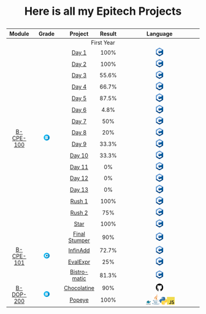 <div align="center">
<h1>

**Here is all my Epitech Projects**
</h1>
</div>

<table align="center">
    <thread>
        <tr>
            <th>Module</th>
            <th>Grade</th>
            <th>Project</th>
            <th>Result</th>
            <th>Language</th>
        </tr>
    </thread>
    <tbody>
    <tr>
        <td colspan="5" align="center" >First Year</td>
    </tr>
    <!--  -->
    <!-- ===========================================  B-CPE-100 ============================================ -->
    <!--  -->
    <tr>
        <td rowspan="16" align="center"><a href="https://github.com/maelbecel/Epitech-Projects/tree/main/Year1/Cpool%20part1">B-CPE-100</a></td>
        <td rowspan="16" align="center"><img src="Assets/b.png" width="25%"></td>
        <td align="center"><a href="https://github.com/maelbecel/Epitech-Projects/tree/main/Year1/Cpool%20part1/Day1">Day 1</a></td>
        <td align="center">100%</td>
        <td align="center"><img src="Assets/lang_C.png" width="10%" ></td>
    </tr>
    <tr>
        <td align="center"><a href="https://github.com/maelbecel/Epitech-Projects/tree/main/Year1/Cpool%20part1/Day2">Day 2</a></td>
        <td align="center">100%</td>
        <td align="center"><img src="Assets/lang_C.png" width="10%" ></td>
    </tr>
    <tr>
        <td align="center"><a href="https://github.com/maelbecel/Epitech-Projects/tree/main/Year1/Cpool%20part1/Day3">Day 3</a></td>
        <td align="center">55.6%</td>
        <td align="center"><img src="Assets/lang_C.png" width="10%" ></td>
    </tr>
    <tr>
        <td align="center"><a href="https://github.com/maelbecel/Epitech-Projects/tree/main/Year1/Cpool%20part1/Day4">Day 4</a></td>
        <td align="center">66.7%</td>
        <td align="center"><img src="Assets/lang_C.png" width="10%" ></td>
    </tr>
    <tr>
        <td align="center"><a href="https://github.com/maelbecel/Epitech-Projects/tree/main/Year1/Cpool%20part1/Day5">Day 5</a></td>
        <td align="center">87.5%</td>
        <td align="center"><img src="Assets/lang_C.png" width="10%" ></td>
    </tr>
    <tr>
        <td align="center"><a href="https://github.com/maelbecel/Epitech-Projects/tree/main/Year1/Cpool%20part1/Day6">Day 6</a></td>
        <td align="center">4.8%</td>
        <td align="center"><img src="Assets/lang_C.png" width="10%" ></td>
    </tr>
    <tr>
        <td align="center"><a href="https://github.com/maelbecel/Epitech-Projects/tree/main/Year1/Cpool%20part1/Day7">Day 7</a></td>
        <td align="center">50%</td>
        <td align="center"><img src="Assets/lang_C.png" width="10%" ></td>
    </tr>
    <tr>
        <td align="center"><a href="https://github.com/maelbecel/Epitech-Projects/tree/main/Year1/Cpool%20part1/Day8">Day 8</a></td>
        <td align="center">20%</td>
        <td align="center"><img src="Assets/lang_C.png" width="10%" ></td>
    </tr>
    <tr>
        <td align="center"><a href="https://github.com/maelbecel/Epitech-Projects/tree/main/Year1/Cpool%20part1/Day9">Day 9</a></td>
        <td align="center">33.3%</td>
        <td align="center"><img src="Assets/lang_C.png" width="10%" ></td>
    </tr>
    <tr>
        <td align="center"><a href="https://github.com/maelbecel/Epitech-Projects/tree/main/Year1/Cpool%20part1/Day10">Day 10</a></td>
        <td align="center">33.3%</td>
        <td align="center"><img src="Assets/lang_C.png" width="10%" ></td>
    </tr>
    <tr>
        <td align="center"><a href="https://github.com/maelbecel/Epitech-Projects/tree/main/Year1/Cpool%20part1/Day11">Day 11</a></td>
        <td align="center">0%</td>
        <td align="center"><img src="Assets/lang_C.png" width="10%" ></td>
    </tr>
    <tr>
        <td align="center"><a href="https://github.com/maelbecel/Epitech-Projects/tree/main/Year1/Cpool%20part1/Day12">Day 12</a></td>
        <td align="center">0%</td>
        <td align="center"><img src="Assets/lang_C.png" width="10%" ></td>
    </tr>
    <tr>
        <td align="center"><a href="https://github.com/maelbecel/Epitech-Projects/tree/main/Year1/Cpool%20part1/Day13">Day 13</a></td>
        <td align="center">0%</td>
        <td align="center"><img src="Assets/lang_C.png" width="10%" ></td>
    </tr>
    <tr>
        <td align="center"><a href="https://github.com/maelbecel/Epitech-Projects/tree/main/Year1/Cpool%20part1/Rush1">Rush 1</a></td>
        <td align="center">100%</td>
        <td align="center"><img src="Assets/lang_C.png" width="10%" ></td>
    </tr>
    <tr>
        <td align="center"><a href="https://github.com/maelbecel/Epitech-Projects/tree/main/Year1/Cpool%20part1/Rush2">Rush 2</a></td>
        <td align="center">75%</td>
        <td align="center"><img src="Assets/lang_C.png" width="10%" ></td>
    </tr>
    <tr>
        <td align="center"><a href="https://github.com/maelbecel/Epitech-Projects/tree/main/Year1/Cpool%20part1/Star">Star</a></td>
        <td align="center">100%</td>
        <td align="center"><img src="Assets/lang_C.png" width="10%" ></td>
    </tr>
    <!--  -->
    <!-- ===========================================  B-CPE-101 ============================================ -->
    <!--  -->
    <tr>
        <td rowspan="4" align="center"><a href="https://github.com/maelbecel/Epitech-Projects/tree/main/Year1/Cpool%20part2">B-CPE-101</a></td>
        <td rowspan="4" align="center"><img src="Assets/c.png" width="25%"></td>
        <td align="center"><a href="https://github.com/maelbecel/Epitech-Projects/tree/main/Year1/Cpool%20part2/Final_Stumper">Final Stumper</a></td>
        <td align="center">90%</td>
        <td align="center"><img src="Assets/lang_C.png" width="10%" ></td>
    </tr>
    <tr>
        <td align="center"><a href="https://github.com/maelbecel/Epitech-Projects/tree/main/Year1/Cpool%20part2/InfinAdd">InfinAdd</a></td>
        <td align="center">72.7%</td>
        <td align="center"><img src="Assets/lang_C.png" width="10%" ></td>
    </tr>
    <tr>
        <td align="center"><a href="https://github.com/maelbecel/Epitech-Projects/tree/main/Year1/Cpool%20part2/EvalExpr">EvalExpr</a></td>
        <td align="center">25%</td>
        <td align="center"><img src="Assets/lang_C.png" width="10%" ></td>
    </tr>
    <tr>
        <td align="center"><a href="https://github.com/maelbecel/Epitech-Projects/tree/main/Year1/Cpool%20part2/Bistromatic">Bistro-matic</a></td>
        <td align="center">81.3%</td>
        <td align="center"><img src="Assets/lang_C.png" width="10%" ></td>
    </tr>
    <!--  -->
    <!-- ===========================================  B-DOP-200 ============================================ -->
    <!--  -->
    <tr>
        <td rowspan="2" align="center"><a href="https://github.com/maelbecel/Epitech-Projects/tree/main/Year1/DevOps">B-DOP-200</a></td>
        <td rowspan="2" align="center"><img src="Assets/b.png" width="25%"></td>
        <td align="center"><a href="https://github.com/maelbecel/Epitech-Projects/tree/main/Year1/DevOps/Chocolatine">Chocolatine</a></td>
        <td align="center">90%</td>
        <td align="center"><img src="Assets/git.png" width="10%" ></td>
    </tr>
    <tr>
        <td align="center"><a href="https://github.com/maelbecel/Epitech-Projects/tree/main/Year1/DevOps/Popeye">Popeye</a></td>
        <td align="center">100%</td>
        <td align="center"><img src="Assets/docker.png" width="10%"><img src="Assets/java.png" width="10%" ><img src="Assets/python.png" width="10%" ><img src="Assets/javascript.png" width="10%" ></td>
    </tr>
    </tbody>
</table>

